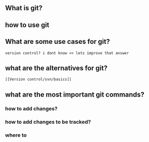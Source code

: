 ## What is git? 

## how to use git

## What are some use cases for git?
	version control? i dont know << lets improve that answer

## what are the alternatives for git?
	[[Version control/svn/basics]]

## what are the most important git commands?

### how to add changes?
### how to add changes to be tracked?
### where to 